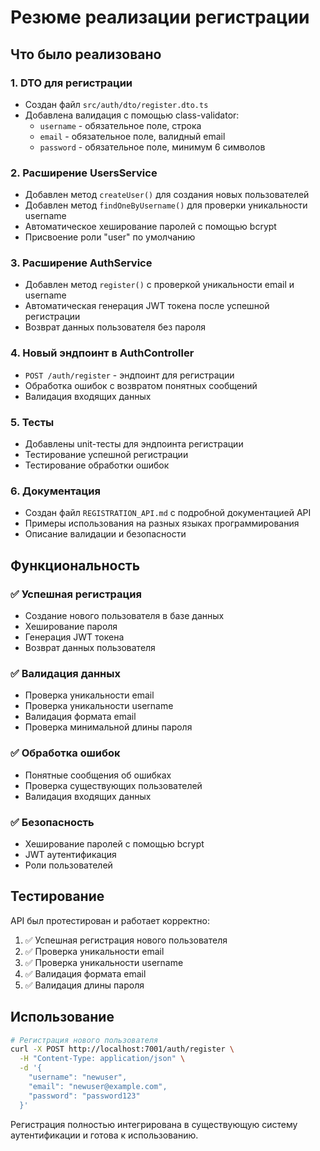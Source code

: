 # Резюме реализации регистрации

## Что было реализовано

### 1. DTO для регистрации
- Создан файл `src/auth/dto/register.dto.ts`
- Добавлена валидация с помощью class-validator:
  - `username` - обязательное поле, строка
  - `email` - обязательное поле, валидный email
  - `password` - обязательное поле, минимум 6 символов

### 2. Расширение UsersService
- Добавлен метод `createUser()` для создания новых пользователей
- Добавлен метод `findOneByUsername()` для проверки уникальности username
- Автоматическое хеширование паролей с помощью bcrypt
- Присвоение роли "user" по умолчанию

### 3. Расширение AuthService
- Добавлен метод `register()` с проверкой уникальности email и username
- Автоматическая генерация JWT токена после успешной регистрации
- Возврат данных пользователя без пароля

### 4. Новый эндпоинт в AuthController
- `POST /auth/register` - эндпоинт для регистрации
- Обработка ошибок с возвратом понятных сообщений
- Валидация входящих данных

### 5. Тесты
- Добавлены unit-тесты для эндпоинта регистрации
- Тестирование успешной регистрации
- Тестирование обработки ошибок

### 6. Документация
- Создан файл `REGISTRATION_API.md` с подробной документацией API
- Примеры использования на разных языках программирования
- Описание валидации и безопасности

## Функциональность

### ✅ Успешная регистрация
- Создание нового пользователя в базе данных
- Хеширование пароля
- Генерация JWT токена
- Возврат данных пользователя

### ✅ Валидация данных
- Проверка уникальности email
- Проверка уникальности username
- Валидация формата email
- Проверка минимальной длины пароля

### ✅ Обработка ошибок
- Понятные сообщения об ошибках
- Проверка существующих пользователей
- Валидация входящих данных

### ✅ Безопасность
- Хеширование паролей с помощью bcrypt
- JWT аутентификация
- Роли пользователей

## Тестирование

API был протестирован и работает корректно:

1. ✅ Успешная регистрация нового пользователя
2. ✅ Проверка уникальности email
3. ✅ Проверка уникальности username
4. ✅ Валидация формата email
5. ✅ Валидация длины пароля

## Использование

```bash
# Регистрация нового пользователя
curl -X POST http://localhost:7001/auth/register \
  -H "Content-Type: application/json" \
  -d '{
    "username": "newuser",
    "email": "newuser@example.com",
    "password": "password123"
  }'
```

Регистрация полностью интегрирована в существующую систему аутентификации и готова к использованию. 